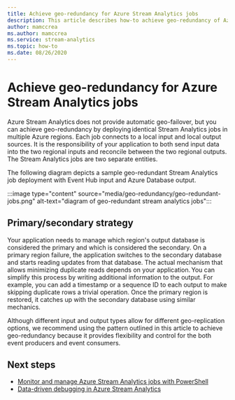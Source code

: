 ```yaml
---
title: Achieve geo-redundancy for Azure Stream Analytics jobs 
description: This article describes how-to achieve geo-redundancy of Azure Stream Analytics jobs instead of geo-failover.
author: mamccrea
ms.author: mamccrea
ms.service: stream-analytics
ms.topic: how-to
ms.date: 08/26/2020
---
```


# Achieve geo-redundancy for Azure Stream Analytics jobs

Azure Stream Analytics does not provide automatic geo-failover, but you can achieve geo-redundancy by deploying identical Stream Analytics jobs in multiple Azure regions. Each job connects to a local input and local output sources. It is the responsibility of your application to both send input data into the two regional inputs and reconcile between the two regional outputs. The Stream Analytics jobs are two separate entities.

The following diagram depicts a sample geo-redundant Stream Analytics job deployment with Event Hub input and Azure Database output.

:::image type="content" source="media/geo-redundancy/geo-redundant-jobs.png" alt-text="diagram of geo-redundant stream analytics jobs":::

## Primary/secondary strategy

Your application needs to manage which region's output database is considered the primary and which is considered the secondary. On a primary region failure, the application switches to the secondary database and starts reading updates from that database. The actual mechanism that allows minimizing duplicate reads depends on your application. You can simplify this process by writing additional information to the output. For example, you can add a timestamp or a sequence ID to each output to make skipping duplicate rows a trivial operation. Once the primary region is restored, it catches up with the secondary database using similar mechanics.

Although different input and output types allow for different geo-replication options, we recommend using the pattern outlined in this article to achieve geo-redundancy because it provides flexibility and control for the both event producers and event consumers.

## Next steps

* [Monitor and manage Azure Stream Analytics jobs with PowerShell](stream-analytics-monitor-and-manage-jobs-use-powershell.md)
* [Data-driven debugging in Azure Stream Analytics](stream-analytics-job-diagram-with-metrics.md)